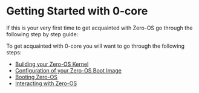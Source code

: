 # Getting Started with 0-core

If this is your very first time to get acquainted with Zero-OS go through the following step by step guide:
[](step-by-step/README.md)

To get acquainted with 0-core you will want to go through the following steps:

- [Building your Zero-OS Kernel](https://github.com/zero-os/0-initramfs/blob/master/README.md)
- [Configuration of your Zero-OS Boot Image](../config/README.md)
- [Booting Zero-OS](../booting/README.md)
- [Interacting with Zero-OS](../interacting/README.md)
